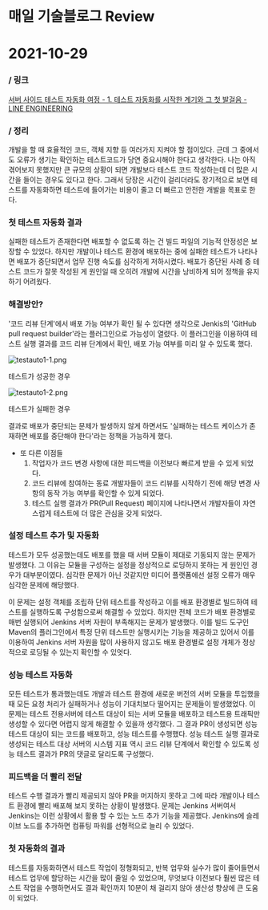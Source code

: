 # 매일 기술블로그 Review

# 2021-10-29

### / 링크

[서버 사이드 테스트 자동화 여정 - 1. 테스트 자동화를 시작한 계기와 그 첫 발걸음 - LINE ENGINEERING](https://engineering.linecorp.com/ko/blog/server-side-test-automation-journey-1/)

### / 정리

 개발을 할 때 효율적인 코드, 객체 지향 등 여러가지 지켜야 할 점이있다. 근데 그 중에서도 오류가 생기는 확인하는 테스트코드가 당연 중요시해야 한다고 생각한다. 나는 아직 겪어보지 못했지만 큰 규모의 상황이 되면 개발보다 테스트 코드 작성하는데 더 많은 시간을 들이는 경우도 있다고 한다. 그래서 당장은 시간이 걸리더라도 장기적으로 보면 테스트를 자동화하면 테스트에 들어가는 비용이 줄고 더 빠르고 안전한 개발을 목표로 한다. 

 

### 첫 테스트 자동화 결과

 실패한 테스트가 존재한다면 배포할 수 없도록 하는 건 빌드 파일의 기능적 안정성은 보장할 수 있었다. 하지만 개발이나 테스트 환경에 배포하는 중에 실패한 테스트가 나타나면 배포가 중단되면서 업무 진행 속도를 심각하게 저하시켰다. 배포가 중단된 사례 중 테스트 코드가 잘못 작성된 게 원인일 때 오히려 개발에 시간을 낭비하게 되어 정책을 유지하기 어려웠다. 

### 해결방안?

 '코드 리뷰 단계'에서 배포 가능 여부가 확인 될 수 있다면 생각으로 Jenkis의 'GitHub pull request builder'라는 플러그인으로 가능성이 열렸다. 이 플러그인을 이용하여 테스트 실행 결과를 코드 리뷰 단계에서 확인, 배포 가능 여부를 미리 알 수 있도록 했다. 

![testauto1-1.png](https://github.com/rissins/study/blob/master/%EC%9E%90%EB%B0%94%EA%B3%A0%EA%B8%89%EC%8A%A4%ED%84%B0%EB%94%94/images/testauto1-1.png)

테스트가 성공한 경우

![testauto1-2.png](https://github.com/rissins/study/blob/master/%EC%9E%90%EB%B0%94%EA%B3%A0%EA%B8%89%EC%8A%A4%ED%84%B0%EB%94%94/images/testauto1-2.png)

테스트가 실패한 경우

 결과로 배포가 중단되는 문제가 발생하지 않게 하면서도 '실패하는 테스트 케이스가 존재하면 배포를 중단해야 한다'라는 정책을 가능하게 했다.

- 또 다른 이점들
    1. 작업자가 코드 변경 사항에 대한 피드백을 이전보다 빠르게 받을 수 있게 되었다.
    2. 코드 리뷰에 참여하는 동료 개발자들이 코드 리뷰를 시작하기 전에 해당 변경 사항의 동작 가능 여부를 확인할 수 있게 되었다.
    3. 테스트 실행 결과가 PR(Pull Request) 페이지에 나타나면서 개발자들이 자연스럽게 테스트에 더 많은 관심을 갖게 되었다.
    

### 설정 테스트 추가 및 자동화

 테스트가 모두 성공했는데도 배포를 했을 때 서버 모듈이 제대로 기동되지 않는 문제가 발생했다. 그 이유는 모듈을 구성하는 설정을 정상적으로 로딩하지 못하는 게 원인인 경우가 대부분이였다. 심각한 문제가 아닌 것같지만 미디어 플랫폼에선 설정 오류가 매우 심각한 문제에 해당했다.

 이 문제는 설정 객체를 조립하 단위 테스트를 작성하고 이를 배포 환경별로 빌드하여 테스트를 실행하도록 구성함으로써 해결할 수 있었다. 하지만 전체 코드가 배포 환경별로 매번 실행되어 Jenkins 서버 자원이 부족해지는 문제가 발생했다. 이를 빌드 도구인 Maven의 플러그인에서 특정 단위 테스트만 실행시키는 기능을 제공하고 있어서 이를 이용하여 Jenkins 서버 자원을 많이 사용하지 않고도 배포 환경별로 설정 개체가 정상적으로 로딩될 수 있는지 확인할 수 있엇다.

### 성능 테스트 자동화

 모든 테스트가 통과했는데도 개발과 테스트 환경에 새로운 버전의 서버 모듈을 투입했을 때 모든 요청 처리가 실패하거나 성능이 기대치보다 떨어지는 문제들이 발생했었다. 이 문제는 테스트 전용서버에 테스트 대상이 되는 서버 모듈을 배포하고 테스트용 트래픽만 생성할 수 있다면 어렵지 않게 해결할 수 있을까 생각했다. 그 결과 PR이 생성되면 성능 테스트 대상이 되는 코드를 배포하고, 성능 테스트를 수행했다. 성능 테스트 실행 결과로 생성되는 테스트 대상 서버의 시스템 지표 역시 코드 리뷰 단계에서 확인할 수 있도록 성능 테스트 결과가 PR의 댓글로 달리도록 구성했다. 

### 피드백을 더 빨리 전달

 테스트 수행 결과가 빨리 제공되지 않아 PR을 머지하지 못하고 그에 따라 개발이나 테스트 환경에 빨리 배포해 보지 못하는 상황이 발생했다. 문제는 Jenkins 서버여서 Jenkins는 이런 상황에서 활용 할 수 있는 노드 추가 기능을 제공했다. Jenkins에 슬레이브 노드를 추가하면 컴퓨팅 파워를 선형적으로 늘리 수 있었다.

### 첫 자동화의 결과

 테스트를 자동화하면서 테스트 작업이 정형화되고, 반복 업무와 실수가 많이 줄어들면서 테스트 업무에 할당하는 시간을 많이 줄일 수 있었으며, 무엇보다 이전보다 훨씬 많은 테스트 작업을 수행하면서도 결과 확인까지 10분이 채 걸리지 않아 생산성 향상에 큰 도움이 되었다.